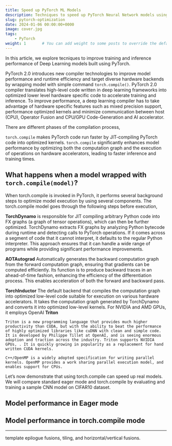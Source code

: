 ```yaml
---
title: Speed up PyTorch ML Models
description: Techniques to speed up PyTorch Neural Network models using `torch.compile()`, TorchDynamo, TorchInductor and CUDAGraphs.
slug: pytorch-optimization
date: 2024-01-06 00:00:00+0000
image: cover.jpg
tags:
    - PyTorch
weight: 1       # You can add weight to some posts to override the default sorting (date descending)
---
```


In this article, we explore tecniques to improve training and inference performance of Deep Learning models built using PyTorch.

PyTorch 2.0 introduces new compiler technologies to improve model performance and runtime efficiency and target diverse hardware backends by wrapping model with simple command `torch.compile()`. PyTorch 2.0 compiler translates high-level code written in deep learning frameworks into optimized lower level hardware specific code to accelerate training and inference. To improve performance, a deep learning compiler has to take advantage of hardware specific features such as mixed precision support, performance optimized kernels and minimize communication between host (CPU), Operator Fusion and CPU/GPU Code-Generation and AI accelerator.


There are different phases of the compilation process,



`torch.compile` makes PyTorch code run faster by JIT-compiling PyTorch code into optimized kernels. `torch.compile` significantly enhances model performance by optimizing both the computation graph and the execution of operations on hardware accelerators, leading to faster inference and training times.

## What happens when a model wrapped with `torch.compile(model)`?

When torch.compile is invoked in PyTorch, it performs several background steps to optimize model execution by using several components. The torch.compile model goes through the following steps before execution,

**TorchDynamo** is responsible for JIT compiling arbitrary Python code into FX graphs (a graph of tensor operations), which can then be further optimized. TorchDynamo extracts FX graphs by analyzing Python bytecode during runtime and detecting calls to PyTorch operations. If it comes across a segment of code that it cannot interpret, it defaults to the regular Python interpreter. This approach ensures that it can handle a wide range of programs while providing significant performance improvements.

**AOTAutograd** Automatically generates the backward computation graph from the forward computation graph, ensuring that gradients can be computed efficiently. Its function is to produce backward traces in an ahead-of-time fashion, enhancing the efficiency of the differentiation process. This enables acceleration of both the forward and backward pass.
    
**TorchInductor** The default backend that compiles the computation graph into optimized low-level code suitable for execution on various hardware accelerators. It takes the computation graph generated by TorchDynamo and converts it into optimized low-level kernels. For NVIDIA and AMD GPUs, it employs OpenAI **Triton** 

    Triton is a new programming language that provides much higher productivity than CUDA, but with the ability to beat the performance of highly optimized libraries like cuDNN with clean and simple code. It is developed by Philippe Tillet at OpenAI, and is seeing enormous adoption and traction across the industry. Triton supports NVIDIA GPUs, . It is quickly growing in popularity as a replacement for hand written CUDA kernels.
    
    C++/OpenMP is a widely adopted specification for writing parallel kernels. OpenMP provides a work sharing parallel execution model, and enables support for CPUs.


Let’s now demonstrate that using torch.compile can speed up real models. We will compare standard eager mode and torch.compile by evaluating and training a sample CNN model on CIFAR10 dataset.

## Model performance in Eager mode



## Model performance in torch.compile mode








-------------
 template epilogue fusions, tiling, and horizontal/vertical fusions.
